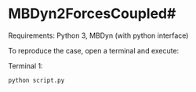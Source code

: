 # MBDyn2ForcesCoupled#

Requirements:
Python 3, MBDyn (with python interface)

To reproduce the case, open a terminal and execute:

Terminal 1:
```
python script.py
```

